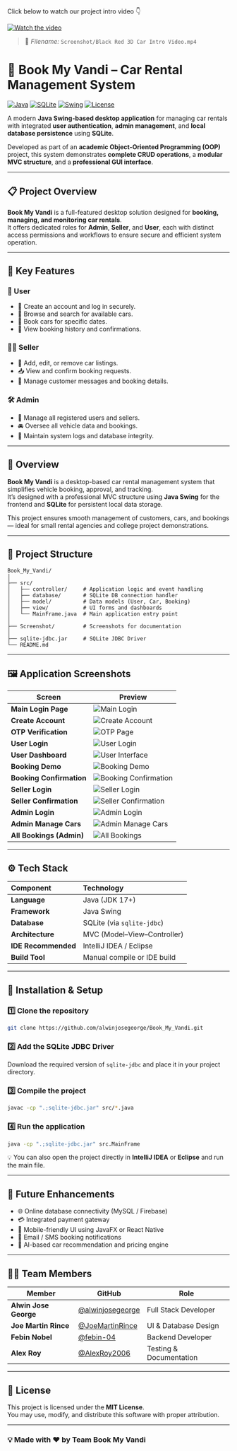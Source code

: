 Click below to watch our project intro video 👇  

[![Watch the video](https://img.shields.io/badge/▶️%20Watch%20Project%20Demo-black?style=for-the-badge&logo=youtube)](Screenshot/Black%20Red%203D%20Car%20Intro%20Video.mp4)

> 🎥 *Filename:* `Screenshot/Black Red 3D Car Intro Video.mp4`

# 🚗 Book My Vandi – Car Rental Management System

[![Java](https://img.shields.io/badge/Language-Java-red?style=for-the-badge&logo=java)](https://www.java.com/)
[![SQLite](https://img.shields.io/badge/Database-SQLite-blue?style=for-the-badge&logo=sqlite)](https://www.sqlite.org/)
[![Swing](https://img.shields.io/badge/Framework-Java%20Swing-orange?style=for-the-badge&logo=java)]()
[![License](https://img.shields.io/badge/License-MIT-green?style=for-the-badge)](LICENSE)

A modern **Java Swing-based desktop application** for managing car rentals with integrated **user authentication**, **admin management**, and **local database persistence** using **SQLite**.  

Developed as part of an **academic Object-Oriented Programming (OOP)** project, this system demonstrates **complete CRUD operations**, a **modular MVC structure**, and a **professional GUI interface**.

---

## 📋 Project Overview

**Book My Vandi** is a full-featured desktop solution designed for **booking, managing, and monitoring car rentals**.  
It offers dedicated roles for **Admin**, **Seller**, and **User**, each with distinct access permissions and workflows to ensure secure and efficient system operation.

---

## 🎯 Key Features

### 👥 User
- 🧾 Create an account and log in securely.  
- 🚙 Browse and search for available cars.  
- 📅 Book cars for specific dates.  
- 📜 View booking history and confirmations.  

### 🧑‍💼 Seller
- 🚗 Add, edit, or remove car listings.  
- 📥 View and confirm booking requests.  
- 💬 Manage customer messages and booking details.  

### 🛠️ Admin
- 👤 Manage all registered users and sellers.  
- 🚘 Oversee all vehicle data and bookings.  
- 🧾 Maintain system logs and database integrity.  

---

## 🧩 Overview

**Book My Vandi** is a desktop-based car rental management system that simplifies vehicle booking, approval, and tracking.  
It’s designed with a professional MVC structure using **Java Swing** for the frontend and **SQLite** for persistent local data storage.  

This project ensures smooth management of customers, cars, and bookings — ideal for small rental agencies and college project demonstrations.

---

## 📁 Project Structure

```
Book_My_Vandi/
│
├── src/
│   ├── controller/     # Application logic and event handling
│   ├── database/       # SQLite DB connection handler
│   ├── model/          # Data models (User, Car, Booking)
│   ├── view/           # UI forms and dashboards
│   └── MainFrame.java  # Main application entry point
│
├── Screenshot/         # Screenshots for documentation
│
├── sqlite-jdbc.jar     # SQLite JDBC Driver
└── README.md
```

---

## 🖼️ Application Screenshots

| Screen | Preview |
|--------|----------|
| **Main Login Page** | ![Main Login](Screenshot/MainLoginPage.png) |
| **Create Account** | ![Create Account](Screenshot/Create%20Account.png) |
| **OTP Verification** | ![OTP Page](Screenshot/OTP%20page.png) |
| **User Login** | ![User Login](Screenshot/User%20Login%20.png) |
| **User Dashboard** | ![User Interface](Screenshot/User%20Interface.png) |
| **Booking Demo** | ![Booking Demo](Screenshot/Booking%20Demo.png) |
| **Booking Confirmation** | ![Booking Confirmation](Screenshot/Booking%20Confirmation.png) |
| **Seller Login** | ![Seller Login](Screenshot/Seller%20Login%20Pages.png) |
| **Seller Confirmation** | ![Seller Confirmation](Screenshot/Seller%20Booking%20Conforming%20.png) |
| **Admin Login** | ![Admin Login](Screenshot/Admin%20Loggin.png) |
| **Admin Manage Cars** | ![Admin Manage Cars](Screenshot/Admin%20Manage%20Car.png) |
| **All Bookings (Admin)** | ![All Bookings](Screenshot/admin%20all%20booking.png) |


---

## ⚙️ Tech Stack

| Component | Technology |
|:-----------|:------------|
| **Language** | Java (JDK 17+) |
| **Framework** | Java Swing |
| **Database** | SQLite (via `sqlite-jdbc`) |
| **Architecture** | MVC (Model–View–Controller) |
| **IDE Recommended** | IntelliJ IDEA / Eclipse |
| **Build Tool** | Manual compile or IDE build |

---

## 🧱 Installation & Setup

### 1️⃣ Clone the repository
```bash
git clone https://github.com/alwinjosegeorge/Book_My_Vandi.git
```

### 2️⃣ Add the SQLite JDBC Driver
Download the required version of `sqlite-jdbc` and place it in your project directory.

### 3️⃣ Compile the project
```bash
javac -cp ".;sqlite-jdbc.jar" src/*.java
```

### 4️⃣ Run the application
```bash
java -cp ".;sqlite-jdbc.jar" src.MainFrame
```

💡 You can also open the project directly in **IntelliJ IDEA** or **Eclipse** and run the main file.

---

## 🚀 Future Enhancements

- 🌐 Online database connectivity (MySQL / Firebase)  
- 💳 Integrated payment gateway  
- 📱 Mobile-friendly UI using JavaFX or React Native  
- 🔔 Email / SMS booking notifications  
- 🧠 AI-based car recommendation and pricing engine  

---

## 👨‍💻 Team Members

| Member | GitHub | Role |
|---------|---------|------|
| **Alwin Jose George** | [@alwinjosegeorge](https://github.com/alwinjosegeorge) | Full Stack Developer |
| **Joe Martin Rince** | [@JoeMartinRince](https://github.com/JoeMartinRince) | UI & Database Design  |
| **Febin Nobel** | [@febin-04](https://github.com/febin-04) | Backend Developer |
| **Alex Roy** | [@AlexRoy2006](https://github.com/AlexRoy2006) | Testing & Documentation |

---

## 📜 License

This project is licensed under the **MIT License**.  
You may use, modify, and distribute this software with proper attribution.

---

### 💡 Made with ❤️ by **Team Book My Vandi**

